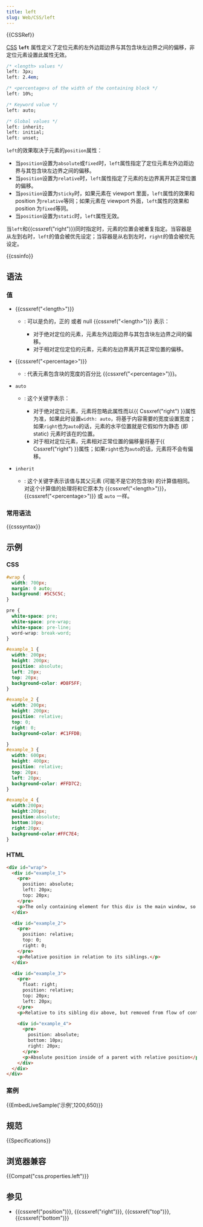 ```yaml
---
title: left
slug: Web/CSS/left
---
```

{{CSSRef}}

[CSS](/zh-CN/docs/Web/CSS) **`left`** 属性定义了定位元素的左外边距边界与其包含块左边界之间的偏移，非定位元素设置此属性无效。

```css
/* <length> values */
left: 3px;
left: 2.4em;

/* <percentage>s of the width of the containing block */
left: 10%;

/* Keyword value */
left: auto;

/* Global values */
left: inherit;
left: initial;
left: unset;
```

`left`的效果取决于元素的`position`属性：

- 当`position`设置为`absolute`或`fixed`时，`left`属性指定了定位元素左外边距边界与其包含块左边界之间的偏移。
- 当`position`设置为`relative`时，`left`属性指定了元素的左边界离开其正常位置的偏移。
- 当`position`设置为`sticky`时，如果元素在 viewport 里面，`left`属性的效果和 position 为`relative`等同；如果元素在 viewport 外面，`left`属性的效果和 position 为`fixed`等同。
- 当`position`设置为`static`时，`left`属性无效。

当`left`和{{cssxref("right")}}​​​​​​ 同时指定时，元素的位置会被重复指定。当容器是从左到右时，`left`的值会被优先设定；当容器是从右到左时，`right`的值会被优先设定。

{{cssinfo}}

## 语法

### 值

- {{cssxref("&lt;length&gt;")}}

  - : 可以是负的，正的 或者 null {{cssxref("&lt;length&gt;")}} 表示：

    - 对于绝对定位的元素，元素左外边距边界与其包含块左边界之间的偏移。
    - 对于相对定位定位的元素，元素的左边界离开其正常位置的偏移。

- {{cssxref("&lt;percentage&gt;")}}
  - : 代表元素包含块的宽度的百分比 {{cssxref("&lt;percentage&gt;")}}。
- `auto`

  - : 这个关键字表示：

    - 对于绝对定位元素，元素将忽略此属性而以{{ Cssxref("right") }}属性为准，如果此时设置`width: auto`，将基于内容需要的宽度设置宽度；如果`right`也为`auto`的话，元素的水平位置就是它假如作为静态 (即 static) 元素时该在的位置。
    - 对于相对定位元素，元素相对正常位置的偏移量将基于{{ Cssxref("right") }}属性；如果`right`也为`auto`的话，元素将不会有偏移。

- `inherit`
  - : 这个关键字表示该值与其父元素 (可能不是它的包含块) 的计算值相同。对这个计算值的处理将和它原本为 {{cssxref("&lt;length&gt;")}}， {{cssxref("&lt;percentage&gt;")}} 或 `auto` 一样。

### 常用语法

{{csssyntax}}

## 示例

### CSS

```css
#wrap {
  width: 700px;
  margin: 0 auto;
  background: #5C5C5C;
}

pre {
  white-space: pre;
  white-space: pre-wrap;
  white-space: pre-line;
  word-wrap: break-word;
}

#example_1 {
  width: 200px;
  height: 200px;
  position: absolute;
  left: 20px;
  top: 20px;
  background-color: #D8F5FF;
}

#example_2 {
  width: 200px;
  height: 200px;
  position: relative;
  top: 0;
  right: 0;
  background-color: #C1FFDB;

}
#example_3 {
  width: 600px;
  height: 400px;
  position: relative;
  top: 20px;
  left: 20px;
  background-color: #FFD7C2;
}

#example_4 {
  width:200px;
  height:200px;
  position:absolute;
  bottom:10px;
  right:20px;
  background-color:#FFC7E4;
}
```

### HTML

```html
<div id="wrap">
  <div id="example_1">
    <pre>
      position: absolute;
      left: 20px;
      top: 20px;
    </pre>
    <p>The only containing element for this div is the main window, so it positions itself in relation to it.</p>
  </div>

  <div id="example_2">
    <pre>
      position: relative;
      top: 0;
      right: 0;
    </pre>
    <p>Relative position in relation to its siblings.</p>
  </div>

  <div id="example_3">
    <pre>
      float: right;
      position: relative;
      top: 20px;
      left: 20px;
    </pre>
    <p>Relative to its sibling div above, but removed from flow of content.</p>

    <div id="example_4">
      <pre>
        position: absolute;
        bottom: 10px;
        right: 20px;
      </pre>
      <p>Absolute position inside of a parent with relative position</p>
    </div>
  </div>
</div>
```

### 案例

{{EmbedLiveSample('示例',1200,650)}}

## 规范

{{Specifications}}

## 浏览器兼容

{{Compat("css.properties.left")}}

## 参见

- {{cssxref("position")}}, {{cssxref("right")}}, {{cssxref("top")}}, {{cssxref("bottom")}}
